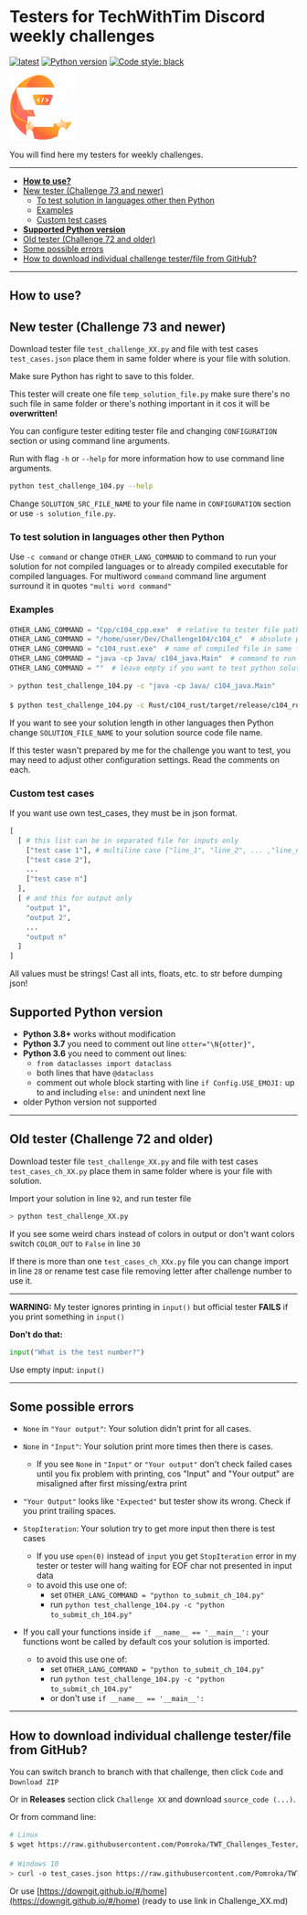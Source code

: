 # Testers for TechWithTim Discord weekly challenges

[![latest](https://img.shields.io/badge/latest-Challenge--104-orange)](https://github.com/Pomroka/TWT_Challenges_Tester/releases/latest) [![Python version](https://img.shields.io/badge/python-3.6*%20%7C%203.7*%20%7C%203.8%20%7C%203.9%20%7C%203.10-blue)](#supported-python-version) [![Code style: black](https://img.shields.io/badge/code%20style-black-000000.svg)](https://github.com/psf/black)

![TWT Logo](logo1.png "TWT Logo")

You will find here my testers for weekly challenges.

----------

- [**How to use?**](#how-to-use)
- [New tester (Challenge 73 and newer)](#new-tester-challenge-73-and-newer)
  - [To test solution in languages other then Python](#to-test-solution-in-languages-other-then-python)
  - [Examples](#examples)
  - [Custom test cases](#custom-test-cases)
- [**Supported Python version**](#supported-python-version)
- [Old tester (Challenge 72 and older)](#old-tester-challenge-72-and-older)
- [Some possible errors](#some-possible-errors)
- [How to download individual challenge tester/file from GitHub?](#how-to-download-individual-challenge-testerfile-from-github)

----------

## **How to use?**

## New tester (Challenge 73 and newer)

Download tester file `test_challenge_XX.py` and file with test cases `test_cases.json` place them in same folder where is your file with solution.

Make sure Python has right to save to this folder.

This tester will create one file `temp_solution_file.py` make sure there's no such
file in same folder or there's nothing important in it cos it will be **overwritten!**

You can configure tester editing tester file and changing `CONFIGURATION` section or using command line arguments.

Run with flag `-h` or `--help` for more information how to use command line arguments.

```sh
python test_challenge_104.py --help
```

Change `SOLUTION_SRC_FILE_NAME` to your file name in `CONFIGURATION` section or use `-s solution_file.py`.

### To test solution in languages other then Python

Use `-c command` or change `OTHER_LANG_COMMAND` to command to run your solution for not compiled languages or to already compiled executable for compiled languages. For multiword `command` command line argument surround it in quotes `"multi word command"`

### Examples

```py
OTHER_LANG_COMMAND = "Cpp/c104_cpp.exe"  # relative to tester file path to compiled windows executable
OTHER_LANG_COMMAND = "/home/user/Dev/Challenge104/c104_c"  # absolute path to compiled Linux executable
OTHER_LANG_COMMAND = "c104_rust.exe"  # name of compiled file in same folder as tester
OTHER_LANG_COMMAND = "java -cp Java/ c104_java.Main"  # command to run solution in non compiled language
OTHER_LANG_COMMAND = ""  # leave empty if you want to test python solution
```

```sh
> python test_challenge_104.py -c "java -cp Java/ c104_java.Main"

$ python test_challenge_104.py -c Rust/c104_rust/target/release/c104_rust
```

If you want to see your solution length in other languages then Python change `SOLUTION_FILE_NAME` to your solution source code file name.

If this tester wasn't prepared by me for the challenge you want to test,
you may need to adjust other configuration settings. Read the comments on each.

### Custom test cases

If you want use own test_cases, they must be in json format.

```py
[
  [ # this list can be in separated file for inputs only 
    ["test case 1"], # multiline case ["line_1", "line_2", ... ,"line_n"] 
    ["test case 2"],
    ...
    ["test case n"]
  ],
  [ # and this for output only 
    "output 1",
    "output 2",
    ...
    "output n"
  ]
]
```

All values must be strings! Cast all ints, floats, etc. to str before dumping json!

## **Supported Python version**

- **Python 3.8+** works without modification
- **Python 3.7** you need to comment out line `otter="\N{otter}",`
- **Python 3.6** you need to comment out lines:
  - `from dataclasses import dataclass`
  - both lines that have `@dataclass`
  - comment out whole block starting with line `if Config.USE_EMOJI:` up to and including `else:` and unindent next line
- older Python version not supported

----------

## Old tester (Challenge 72 and older)

Download tester file `test_challenge_XX.py` and file with test cases `test_cases_ch_XX.py` place them in same folder where is your file with solution.

Import your solution in line `92`, and run tester file

```sh
> python test_challenge_XX.py
```

If you see some weird chars instead of colors in output or don't want colors
switch `COLOR_OUT` to `False` in line `30`

If there is more than one `test_cases_ch_XXx.py` file you can change import in line `28` or rename test case file removing letter after challenge number to use it.

----------

**WARNING:** My tester ignores printing in `input()` but official tester **FAILS** if you print something in `input()`

**Don't do that:**

```py
input("What is the test number?")
```

Use empty input: `input()`

----------

## Some possible errors

- `None` in `"Your output"`: Your solution didn't print for all cases.

- `None` in `"Input"`: Your solution print more times then there is cases.

  - If you see `None` in `"Input"` or `"Your output"` don't check failed cases until you fix problem with printing, cos "Input" and "Your output" are misaligned after first missing/extra print

- `"Your Output"` looks like `"Expected"` but tester show its wrong. Check if you print trailing spaces.

- `StopIteration`: Your solution try to get more input then there is test cases

  - If you use `open(0)` instead of `input` you get `StopIteration` error in my tester or tester will hang waiting for EOF char not presented in input data
  - to avoid this use one of:
    - set `OTHER_LANG_COMMAND = "python to_submit_ch_104.py"`
    - run `python test_challenge_104.py -c "python to_submit_ch_104.py"`
- If you call your functions inside `if __name__ == '__main__':` your functions wont be called by default cos your solution is imported.
  - to avoid this use one of:
    - set `OTHER_LANG_COMMAND = "python to_submit_ch_104.py"`
    - run `python test_challenge_104.py -c "python to_submit_ch_104.py"`
    - or don't use `if __name__ == '__main__':`

----------

## How to download individual challenge tester/file from GitHub?

You can switch branch to branch with that challenge, then click `Code` and `Download ZIP`

Or in **Releases** section click `Challenge XX` and download `source_code (...)`.

Or from command line:

```sh
# Linux
$ wget https://raw.githubusercontent.com/Pomroka/TWT_Challenges_Tester/master/Challenge_104/test_cases.json

# Windows 10
> curl -o test_cases.json https://raw.githubusercontent.com/Pomroka/TWT_Challenges_Tester/master/Challenge_104/test_cases.json
```

Or use [https://downgit.github.io/#/home](https://downgit.github.io/#/home) (ready to use link in Challenge_XX.md)
